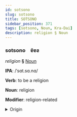 ```yaml
---
id: sotsono
slug: sotsono
title: SOTSONO
sidebar_position: 371
tags: [sotsono, Noun, Kra-Dai]
description: religion § Noun
---
```


### sotsono&emsp;<span kind="abugida">ɐ̆ɐƨ</span>

*religion* **§** [Noun](../../tags/Noun)

**IPA**: /ˈsɑt.sɑ.nɑ/

**Verb**: to be a religion

**Noun**: religion

**Modifier**: religion-related

<details>
    <summary>Origin</summary>
    Lao, Vientiane ສາດສະໜາ sāt sa nā [saːt̚˧˩.sa(ʔ˧˥).naː˩(˧)]<br/>
    <em>Kra-Dai Language Family</em>
</details>